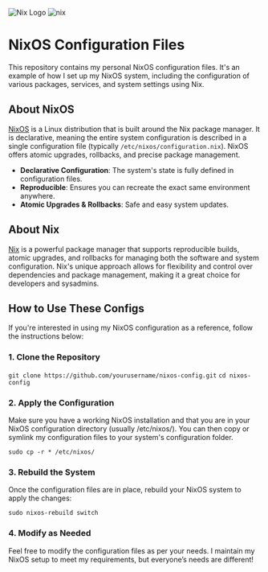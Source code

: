 ![Nix Logo](https://encrypted-tbn0.gstatic.com/images?q=tbn:ANd9GcSvs4K3IKHZHT-ON98LL7NQADuIbqGwOYZoDQ&s)
![nix](https://static-00.iconduck.com/assets.00/nixos-icon-2048x1776-8czr8nir.png)

# NixOS Configuration Files

This repository contains my personal NixOS configuration files. It's an example of how I set up my NixOS system, including the configuration of various packages, services, and system settings using Nix.

## About NixOS

[NixOS](https://nixos.org/) is a Linux distribution that is built around the Nix package manager. It is declarative, meaning the entire system configuration is described in a single configuration file (typically `/etc/nixos/configuration.nix`). NixOS offers atomic upgrades, rollbacks, and precise package management.

- **Declarative Configuration**: The system's state is fully defined in configuration files.
- **Reproducible**: Ensures you can recreate the exact same environment anywhere.
- **Atomic Upgrades & Rollbacks**: Safe and easy system updates.

## About Nix

[Nix](https://nixos.org/nix/) is a powerful package manager that supports reproducible builds, atomic upgrades, and rollbacks for managing both the software and system configuration. Nix's unique approach allows for flexibility and control over dependencies and package management, making it a great choice for developers and sysadmins.

## How to Use These Configs

If you're interested in using my NixOS configuration as a reference, follow the instructions below:

### 1. Clone the Repository

```git clone https://github.com/yourusername/nixos-config.git```
```cd nixos-config```
### 2. Apply the Configuration
Make sure you have a working NixOS installation and that you are in your NixOS configuration directory (usually /etc/nixos/). You can then copy or symlink my configuration files to your system's configuration folder.

```sudo cp -r * /etc/nixos/```

### 3. Rebuild the System

Once the configuration files are in place, rebuild your NixOS system to apply the changes:

```sudo nixos-rebuild switch```

### 4. Modify as Needed

Feel free to modify the configuration files as per your needs. I maintain my NixOS setup to meet my requirements, but everyone’s needs are different!
